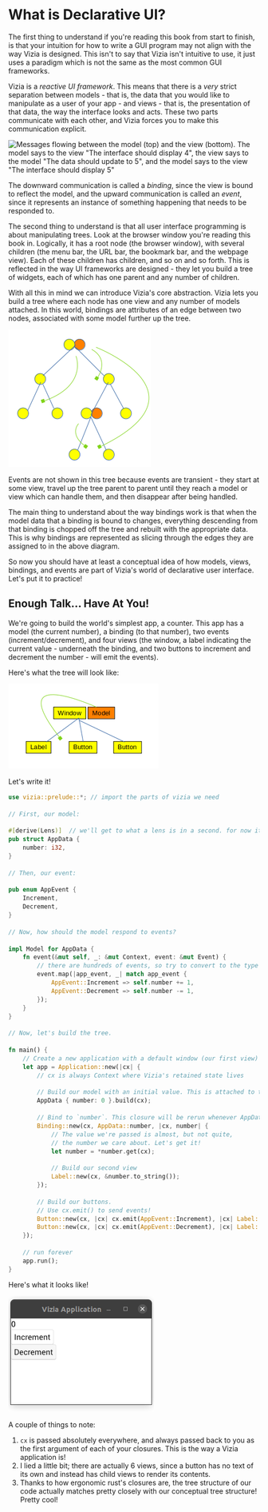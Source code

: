 # What is Declarative UI?

The first thing to understand if you're reading this book from start to finish, is that your intuition for how to write a GUI program may not align with the way Vizia is designed.
This isn't to say that Vizia isn't intuitive to use, it just uses a paradigm which is not the same as the most common GUI frameworks.

Vizia is a _reactive UI framework_.
This means that there is a _very_ strict separation between models - that is, the data that you would like to manipulate as a user of your app - and views - that is, the presentation of that data, the way the interface looks and acts.
These two parts communicate with each other, and Vizia forces you to make this communication explicit.

<img src="../../img/model-view.png" alt='Messages flowing between the model (top) and the view (bottom). The model says to the view "The interface should display 4", the view says to the model "The data should update to 5", and the model says to the view "The interface should display 5"'/>

The downward communication is called a _binding_, since the view is bound to reflect the model, and the upward communication is called an _event_, since it represents an instance of something happening that needs to be responded to.

The second thing to understand is that all user interface programming is about manipulating trees.
Look at the browser window you're reading this book in.
Logically, it has a root node (the browser window), with several children (the menu bar, the URL bar, the bookmark bar, and the webpage view).
Each of these children has children, and so on and so forth.
This is reflected in the way UI frameworks are designed - they let you build a tree of widgets, each of which has one parent and any number of children.

With all this in mind we can introduce Vizia's core abstraction.
Vizia lets you build a tree where each node has one view and any number of models attached.
In this world, bindings are attributes of an edge between two nodes, associated with some model further up the tree.

<img src="../img/model-view-tree.png" alt='A tree of models, views, and bindings. Some nodes have just a view and some have a model and a view. Some edges between nodes have a binding.'/>

Events are not shown in this tree because events are transient - they start at some view, travel up the tree parent to parent until they reach a model or view which can handle them, and then disappear after being handled.

The main thing to understand about the way bindings work is that when the model data that a binding is bound to changes, everything descending from that binding is chopped off the tree and rebuilt with the appropriate data.
This is why bindings are represented as slicing through the edges they are assigned to in the above diagram.

So now you should have at least a conceptual idea of how models, views, bindings, and events are part of Vizia's world of declarative user interface.
Let's put it to practice!

## Enough Talk... Have At You!

We're going to build the world's simplest app, a counter.
This app has a model (the current number), a binding (to that number), two events (increment/decrement), and four views (the window, a label indicating the current value - underneath the binding, and two buttons to increment and decrement the number - will emit the events).

Here's what the tree will look like:

<img src="../img/counter-tree.png" alt='Another tree of models, views, and bindings, this time with labels. The root node has two boxes, one labeled "Window" and one labeled "Model". This node has three children, labeled "Label", "Button", and "Button". There is a binding on the edge between the root and the Label'/>

Let's write it!

```rust
use vizia::prelude::*; // import the parts of vizia we need

// First, our model:

#[derive(Lens)]  // we'll get to what a lens is in a second. for now it can just be part of the way models work
pub struct AppData {
	number: i32,
}

// Then, our event:

pub enum AppEvent {
	Increment,
	Decrement,
}

// Now, how should the model respond to events?

impl Model for AppData {
	fn event(&mut self, _: &mut Context, event: &mut Event) {
		// there are hundreds of events, so try to convert to the type we want to handle.
		event.map(|app_event, _| match app_event {
			AppEvent::Increment => self.number += 1,
			AppEvent::Decrement => self.number -= 1,
		});
	}
}

// Now, let's build the tree.

fn main() {
	// Create a new application with a default window (our first view)
	let app = Application::new(|cx| {
		// cx is always Context where Vizia's retained state lives

		// Build our model with an initial value. This is attached to the current view.
		AppData { number: 0 }.build(cx);

		// Bind to `number`. This closure will be rerun whenever AppData::number changes.
		Binding::new(cx, AppData::number, |cx, number| {
			// The value we're passed is almost, but not quite,
			// the number we care about. Let's get it!
			let number = *number.get(cx);

			// Build our second view
			Label::new(cx, &number.to_string());
		});

		// Build our buttons.
		// Use cx.emit() to send events!
		Button::new(cx, |cx| cx.emit(AppEvent::Increment), |cx| Label::new(cx, "Increment"));
		Button::new(cx, |cx| cx.emit(AppEvent::Decrement), |cx| Label::new(cx, "Decrement"));
	});

	// run forever
	app.run();
}
```

Here's what it looks like!

<img src="../img/counter.gif" alt='A screen recording of the above application, with a mouse clicking the increment and decrement buttons to change a number'/>

A couple of things to note:

1. `cx` is passed absolutely everywhere, and always passed back to you as the first argument of each of your closures. This is the way a Vizia application is!
2. I lied a little bit; there are actually 6 views, since a button has no text of its own and instead has child views to render its contents.
3. Thanks to how ergonomic rust's closures are, the tree structure of our code actually matches pretty closely with our conceptual tree structure! Pretty cool!
